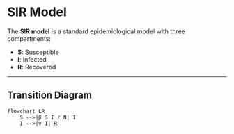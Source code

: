 # SIR Model

The **SIR model** is a standard epidemiological model with three compartments:
- **S**: Susceptible
- **I**: Infected
- **R**: Recovered

---

## Transition Diagram

```mermaid
flowchart LR
    S -->|β S I / N| I
    I -->|γ I| R
